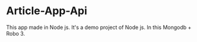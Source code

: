 # Article-App-Api
This app made in Node js. It's a demo project of Node js.
In this Mongodb + Robo 3.
